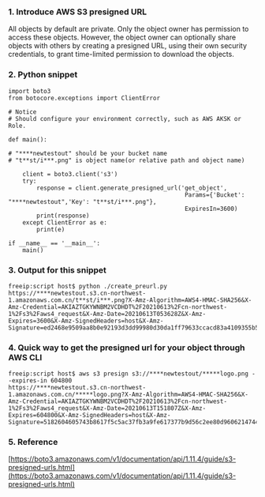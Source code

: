 ### 1. Introduce AWS S3 presigned URL  
All objects by default are private. Only the object owner has permission to access these objects. However, the object owner can optionally share objects with others by creating a presigned URL, using their own security credentials, to grant time-limited permission to download the objects.

### 2. Python snippet  
```
import boto3
from botocore.exceptions import ClientError

# Notice
# Should configure your environment correctly, such as AWS AKSK or Role.

def main():

# "****newtestout" should be your bucket name
# "t**st/i***.png" is object name(or relative path and object name)

    client = boto3.client('s3')
    try:
        response = client.generate_presigned_url('get_object',
                                                  Params={'Bucket': "****newtestout",'Key': "t**st/i***.png"},
                                                  ExpiresIn=3600)
        print(response)
    except ClientError as e:
        print(e)

if __name__ == '__main__':
    main()   
```

### 3. Output for this snippet  
```
freeip:script host$ python ./create_preurl.py 
https://****newtestout.s3.cn-northwest-1.amazonaws.com.cn/t**st/i***.png?X-Amz-Algorithm=AWS4-HMAC-SHA256&X-Amz-Credential=AKIAZTGKYWNBM2VCDHDT%2F20210613%2Fcn-northwest-1%2Fs3%2Faws4_request&X-Amz-Date=20210613T053628Z&X-Amz-Expires=3600&X-Amz-SignedHeaders=host&X-Amz-Signature=ed2468e9509aa8b0e92193d3dd99980d30da1ff79633ccacd83a4109355b53fd
```

### 4. Quick way to get the presigned url for your object through AWS CLI  
```
freeip:script host$ aws s3 presign s3://****newtestout/*****logo.png --expires-in 604800
https://****newtestout.s3.cn-northwest-1.amazonaws.com.cn/*****logo.png?X-Amz-Algorithm=AWS4-HMAC-SHA256&X-Amz-Credential=AKIAZTGKYWNBM2VCDHDT%2F20210613%2Fcn-northwest-1%2Fs3%2Faws4_request&X-Amz-Date=20210613T151807Z&X-Amz-Expires=604800&X-Amz-SignedHeaders=host&X-Amz-Signature=5182604605743b8617f5c5ac37fb3a9fe617377b9d56c2ee80d960621474460c
```

### 5. Reference
[https://boto3.amazonaws.com/v1/documentation/api/1.11.4/guide/s3-presigned-urls.html](https://boto3.amazonaws.com/v1/documentation/api/1.11.4/guide/s3-presigned-urls.html)
